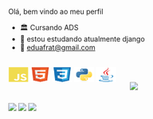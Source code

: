 Olá, bem vindo ao meu perfil
- 🏛 Cursando ADS
- 🌱 estou estudando atualmente django
- 💌 eduafrat@gmail.com
<div style="display: inline_block"><br>
  <img align="center" alt="Js" height="30" width="40" src="https://raw.githubusercontent.com/devicons/devicon/master/icons/javascript/javascript-plain.svg">
  <img align="center" alt="HTML" height="30" width="40" src="https://raw.githubusercontent.com/devicons/devicon/master/icons/html5/html5-original.svg">
  <img align="center" alt="CSS" height="30" width="40" src="https://raw.githubusercontent.com/devicons/devicon/master/icons/css3/css3-original.svg">
  <img align="center" alt="Python" height="30" width="40" src="https://raw.githubusercontent.com/devicons/devicon/master/icons/python/python-original.svg">
  <img align="center" alt="Java" height="30" width="40" src="https://raw.githubusercontent.com/devicons/devicon/master/icons/java/java-original.svg">
</div>

<div align="center">
  <img height="150" src="https://media.giphy.com/media/M9gbBd9nbDrOTu1Mqx/giphy.gif"  />
</div>

###
<p>
  <img src="http://github-profile-summary-cards.vercel.app/api/cards/stats?username=carloseduardo002&theme=tokyonight" /> <img src="https://github-readme-stats.vercel.app/api?username=carloseduardo002&theme=radical&show_icons=true" />
  <img src="http://github-profile-summary-cards.vercel.app/api/cards/profile-details?username=carloseduardo002&theme=github_dark" />
</p>

<br clear="both">

###
